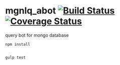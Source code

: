 # mgnlq_abot [![Build Status](https://travis-ci.org/jfseb/mgnlq_abot.svg?branch=master)](https://travis-ci.org/jfseb/mgnql_abot)[![Coverage Status](https://coveralls.io/repos/github/jfseb/mgnlq_abot/badge.svg)](https://coveralls.io/github/jfseb/mgnql_abot)


query bot for mongo database

```
npm install


gulp test
```

